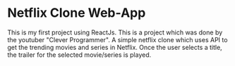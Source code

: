 
# Netflix Clone Web-App

This is my first project using ReactJs. This is a project which was done by the youtuber "Clever Programmer". A simple netflix clone which uses API to get the trending movies and series in Netflix. Once the user selects a title, the trailer for the selected movie/series is played.